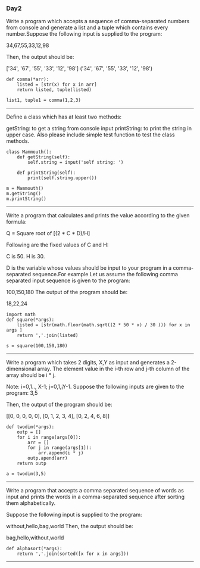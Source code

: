 ### Day2

Write a program which accepts a sequence of comma-separated numbers from console and generate a list and a tuple which contains every number.Suppose the following input is supplied to the program:

34,67,55,33,12,98

Then, the output should be:

['34', '67', '55', '33', '12', '98']
('34', '67', '55', '33', '12', '98')

```
def comma(*arr):
    listed = [str(x) for x in arr]
    return listed, tuple(listed)

list1, tuple1 = comma(1,2,3) 
```   
---


Define a class which has at least two methods:

getString: to get a string from console input
printString: to print the string in upper case.
Also please include simple test function to test the class methods.

```
class Mammouth():
    def getString(self):
        self.string = input('self string: ')

    def printString(self):
        print(self.string.upper())

m = Mammouth()
m.getString()
m.printString()
``` 

---

Write a program that calculates and prints the value according to the given formula:

Q = Square root of [(2 * C * D)/H]

Following are the fixed values of C and H:

C is 50. H is 30.

D is the variable whose values should be input to your program in a comma-separated sequence.For example Let us assume the following comma separated input sequence is given to the program:

100,150,180
The output of the program should be:

18,22,24

```
import math
def square(*args):
    listed = [str(math.floor(math.sqrt((2 * 50 * x) / 30 ))) for x in args ]
    return ','.join(listed)

s = square(100,150,180)
``` 
---

Write a program which takes 2 digits, X,Y as input and generates a 2-dimensional array. The element value in the i-th row and j-th column of the array should be i * j.

Note: i=0,1.., X-1; j=0,1,¡­Y-1. Suppose the following inputs are given to the program: 3,5

Then, the output of the program should be:

[[0, 0, 0, 0, 0], [0, 1, 2, 3, 4], [0, 2, 4, 6, 8]]

```
def twodim(*args):
    outp = []
    for i in range(args[0]):
        arr = []
        for j in range(args[1]):
            arr.append(i * j)
        outp.apend(arr)
    return outp

a = twodim(3,5)
```
---

Write a program that accepts a comma separated sequence of words as input and prints the words in a comma-separated sequence after sorting them alphabetically.

Suppose the following input is supplied to the program:

without,hello,bag,world
Then, the output should be:

bag,hello,without,world

```
def alphasort(*args):
    return ','.join(sorted([x for x in args]))
```

---



